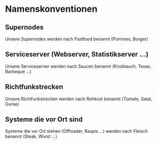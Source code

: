 # Namenskonventionen

## Supernodes
Unsere Supernodes werden nach Fastfood benannt (Pommes, Burger)

## Serviceserver (Webserver, Statistikserver ...)
Unsere Serviceserver werden nach Saucen benannt (Knoblauch, Texas, Barbeque ...)

## Richtfunkstrecken
Unsere Richtfunkstrecken werden nach Rohkost benannt (Tomate, Salat, Gurke) 

## Systeme die vor Ort sind
Systeme die vor Ort stehen (Offloader, Raspis ...) werden nach Fleisch benannt (Steak, Wurst ...)


